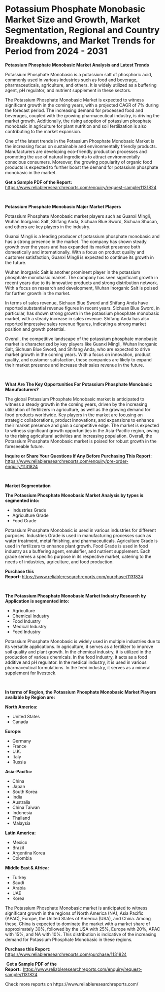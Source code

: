 <p><h1>Potassium Phosphate Monobasic Market Size and Growth, Market Segmentation, Regional and Country Breakdowns, and Market Trends for Period from 2024 -  2031</h1></p><p><strong>Potassium Phosphate Monobasic Market Analysis and Latest Trends</strong></p>
<p><p>Potassium Phosphate Monobasic is a potassium salt of phosphoric acid, commonly used in various industries such as food and beverage, pharmaceuticals, agriculture, and others. It is widely utilized as a buffering agent, pH regulator, and nutrient supplement in these sectors.</p><p>The Potassium Phosphate Monobasic Market is expected to witness significant growth in the coming years, with a projected CAGR of 7% during the forecast period. The increasing demand for processed food and beverages, coupled with the growing pharmaceutical industry, is driving the market growth. Additionally, the rising adoption of potassium phosphate monobasic in agriculture for plant nutrition and soil fertilization is also contributing to the market expansion.</p><p>One of the latest trends in the Potassium Phosphate Monobasic Market is the increasing focus on sustainable and environmentally friendly products. Manufacturers are developing eco-friendly production processes and promoting the use of natural ingredients to attract environmentally conscious consumers. Moreover, the growing popularity of organic food products is expected to further boost the demand for potassium phosphate monobasic in the market.</p></p>
<p><strong>Get a Sample PDF of the Report:&nbsp;</strong> <a href="https://www.reliableresearchreports.com/enquiry/request-sample/1131824">https://www.reliableresearchreports.com/enquiry/request-sample/1131824</a></p>
<p>&nbsp;</p>
<p><strong>Potassium Phosphate Monobasic Major Market Players</strong></p>
<p><p>Potassium Phosphate Monobasic market players such as Guanxi Mingli, Wuhan Inorganic Salt, Shifang Anda, Sichuan Blue Sword, Sichuan Shucan, and others are key players in the industry. </p><p>Guanxi Mingli is a leading producer of potassium phosphate monobasic and has a strong presence in the market. The company has shown steady growth over the years and has expanded its market presence both domestically and internationally. With a focus on product quality and customer satisfaction, Guanxi Mingli is expected to continue its growth in the future.</p><p>Wuhan Inorganic Salt is another prominent player in the potassium phosphate monobasic market. The company has seen significant growth in recent years due to its innovative products and strong distribution network. With a focus on research and development, Wuhan Inorganic Salt is poised for further growth in the market.</p><p>In terms of sales revenue, Sichuan Blue Sword and Shifang Anda have reported substantial revenue figures in recent years. Sichuan Blue Sword, in particular, has shown strong growth in the potassium phosphate monobasic market, with a steady increase in sales revenue. Shifang Anda has also reported impressive sales revenue figures, indicating a strong market position and growth potential.</p><p>Overall, the competitive landscape of the potassium phosphate monobasic market is characterized by key players like Guanxi Mingli, Wuhan Inorganic Salt, Sichuan Blue Sword, and Shifang Anda, who are expected to drive market growth in the coming years. With a focus on innovation, product quality, and customer satisfaction, these companies are likely to expand their market presence and increase their sales revenue in the future.</p></p>
<p>&nbsp;</p>
<p><strong>What Are The Key Opportunities For Potassium Phosphate Monobasic Manufacturers?</strong></p>
<p><p>The global Potassium Phosphate Monobasic market is anticipated to witness a steady growth in the coming years, driven by the increasing utilization of fertilizers in agriculture, as well as the growing demand for food products worldwide. Key players in the market are focusing on strategic collaborations, product innovations, and expansions to enhance their market presence and gain a competitive edge. The market is expected to witness significant growth opportunities in the Asia-Pacific region, owing to the rising agricultural activities and increasing population. Overall, the Potassium Phosphate Monobasic market is poised for robust growth in the foreseeable future.</p></p>
<p><strong>Inquire or Share Your Questions If Any Before Purchasing This Report:</strong> <a href="https://www.reliableresearchreports.com/enquiry/pre-order-enquiry/1131824">https://www.reliableresearchreports.com/enquiry/pre-order-enquiry/1131824</a></p>
<p>&nbsp;</p>
<p><strong>Market Segmentation</strong></p>
<p><strong>The Potassium Phosphate Monobasic Market Analysis by types is segmented into:</strong></p>
<p><ul><li>Industries Grade</li><li>Agriculture Grade</li><li>Food Grade</li></ul></p>
<p><p>Potassium Phosphate Monobasic is used in various industries for different purposes. Industries Grade is used in manufacturing processes such as water treatment, metal finishing, and pharmaceuticals. Agriculture Grade is used in fertilizers to enhance plant growth. Food Grade is used in food industry as a buffering agent, emulsifier, and nutrient supplement. Each grade serves a specific purpose in its respective market, catering to the needs of industries, agriculture, and food production.</p></p>
<p><strong>Purchase this Report:&nbsp;</strong><a href="https://www.reliableresearchreports.com/purchase/1131824">https://www.reliableresearchreports.com/purchase/1131824</a></p>
<p>&nbsp;</p>
<p><strong>The Potassium Phosphate Monobasic Market Industry Research by Application is segmented into:</strong></p>
<p><ul><li>Agriculture</li><li>Chemical Industry</li><li>Food Industry</li><li>Medical Industry</li><li>Feed Industry</li></ul></p>
<p><p>Potassium Phosphate Monobasic is widely used in multiple industries due to its versatile applications. In agriculture, it serves as a fertilizer to improve soil quality and plant growth. In the chemical industry, it is utilized in the production of various chemicals. In the food industry, it acts as a food additive and pH regulator. In the medical industry, it is used in various pharmaceutical formulations. In the feed industry, it serves as a mineral supplement for livestock.</p></p>
<p>&nbsp;</p>
<p><strong>In terms of Region, the Potassium Phosphate Monobasic Market Players available by Region are:</strong></p>
<p>
    <p> <strong> North America: </strong>
        <ul>
            <li>United States</li>
            <li>Canada</li>
        </ul>
        </p> 
    <p> <strong> Europe: </strong>
        <ul>
            <li>Germany</li>
            <li>France</li>
            <li>U.K.</li>
            <li>Italy</li>
            <li>Russia</li>
        </ul>
        </p> 
    <p> <strong> Asia-Pacific: </strong>
        <ul>
            <li>China</li>
            <li>Japan</li>
            <li>South Korea</li>
            <li>India</li>
            <li>Australia</li>
            <li>China Taiwan</li>
            <li>Indonesia</li>
            <li>Thailand</li>
            <li>Malaysia</li>
        </ul>
        </p> 
    <p> <strong> Latin America: </strong>
        <ul>
            <li>Mexico</li>
            <li>Brazil</li>
            <li>Argentina Korea</li>
            <li>Colombia</li>
        </ul>
        </p> 
    <p> <strong> Middle East & Africa: </strong>
        <ul>
            <li>Turkey</li>
            <li>Saudi</li>
            <li>Arabia</li>
            <li>UAE</li>
            <li>Korea</li>
        </ul>
    </p>
    </p>
<p><p>The Potassium Phosphate Monobasic market is anticipated to witness significant growth in the regions of North America (NA), Asia Pacific (APAC), Europe, the United States of America (USA), and China. Among these, China is expected to dominate the market with a market share of approximately 30%, followed by the USA with 25%, Europe with 20%, APAC with 15%, and NA with 10%. This distribution is indicative of the increasing demand for Potassium Phosphate Monobasic in these regions.</p></p>
<p><strong>Purchase this Report: </strong><a href="https://www.reliableresearchreports.com/purchase/1131824">https://www.reliableresearchreports.com/purchase/1131824</a></p>
<p>&nbsp;<strong>Get a Sample PDF of the Report:&nbsp;&nbsp;</strong><a href="https://www.reliableresearchreports.com/enquiry/request-sample/1131824">https://www.reliableresearchreports.com/enquiry/request-sample/1131824</a></p>
<p><strong></strong></p>
<p>Check more reports on https://www.reliableresearchreports.com/</p>